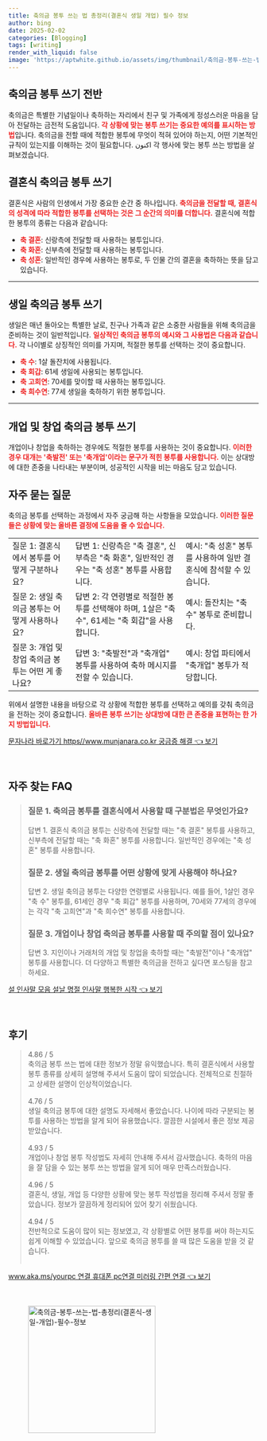 ```yaml
---
title: 축의금 봉투 쓰는 법 총정리(결혼식 생일 개업) 필수 정보
author: bing
date: 2025-02-02
categories: [Blogging]
tags: [writing]
render_with_liquid: false
image: 'https://aptwhite.github.io/assets/img/thumbnail/축의금-봉투-쓰는-법-총정리(결혼식-생일-개업)-필수-정보.webp'
---
```



<h2 id='축의금_봉투_쓰기_전반'>축의금 봉투 쓰기 전반</h2>

<p>축의금은 특별한 기념일이나 축하하는 자리에서 친구 및 가족에게 정성스러운 마음을 담아 전달하는 금전적 도움입니다. <b><span style="color: #ee2323;">각 상황에 맞는 봉투 쓰기는 중요한 예의를 표시하는 방법</span></b>입니다. 축의금을 전할 때에 적합한 봉투에 무엇이 적혀 있어야 하는지, 어떤 기본적인 규칙이 있는지를 이해하는 것이 필요합니다. اکنون 각 행사에 맞는 봉투 쓰는 방법을 살펴보겠습니다.</p>

<h2 id='결혼식_축의금_봉투_쓰기'>결혼식 축의금 봉투 쓰기</h2>

<p>결혼식은 사람의 인생에서 가장 중요한 순간 중 하나입니다. <b><span style="color: #ee2323;">축의금을 전달할 때, 결혼식의 성격에 따라 적합한 봉투를 선택하는 것은 그 순간의 의미를 더합니다.</span></b> 결혼식에 적합한 봉투의 종류는 다음과 같습니다:</p>

<ul>
    <li><b><span style="color: #ee2323;">축 결혼</span></b>: 신랑측에 전달할 때 사용하는 봉투입니다.</li>
    <li><b><span style="color: #ee2323;">축 화혼</span></b>: 신부측에 전달할 때 사용하는 봉투입니다.</li>
    <li><b><span style="color: #ee2323;">축 성혼</span></b>: 일반적인 경우에 사용하는 봉투로, 두 인물 간의 결혼을 축하하는 뜻을 담고 있습니다.</li>
</ul>

<hr />

<h2 id='생일_축의금_봉투_쓰기'>생일 축의금 봉투 쓰기</h2>

<p>생일은 매년 돌아오는 특별한 날로, 친구나 가족과 같은 소중한 사람들을 위해 축의금을 준비하는 것이 일반적입니다. <b><span style="color: #ee2323;">일상적인 축의금 봉투의 예시와 그 사용법은 다음과 같습니다.</span></b> 각 나이별로 상징적인 의미를 가지며, 적절한 봉투를 선택하는 것이 중요합니다.</p>

<ul>
    <li><b><span style="color: #ee2323;">축 수</span></b>: 1살 돌잔치에 사용됩니다.</li>
    <li><b><span style="color: #ee2323;">축 회갑</span></b>: 61세 생일에 사용되는 봉투입니다.</li>
    <li><b><span style="color: #ee2323;">축 고희연</span></b>: 70세를 맞이할 때 사용하는 봉투입니다.</li>
    <li><b><span style="color: #ee2323;">축 희수연</span></b>: 77세 생일을 축하하기 위한 봉투입니다.</li>
</ul>

<hr />

<h2 id='개업_창업_축의금_봉투_쓰기'>개업 및 창업 축의금 봉투 쓰기</h2>

<p>개업이나 창업을 축하하는 경우에도 적절한 봉투를 사용하는 것이 중요합니다. <b><span style="color: #ee2323;">이러한 경우 대개는 '축발전' 또는 '축개업'이라는 문구가 적힌 봉투를 사용합니다.</span></b> 이는 상대방에 대한 존중을 나타내는 부분이며, 성공적인 시작을 비는 마음도 담고 있습니다.</p>

<h2 id='자주_묻는_질문'>자주 묻는 질문</h2>

<p>축의금 봉투를 선택하는 과정에서 자주 궁금해 하는 사항들을 모았습니다. <b><span style="color: #ee2323;">이러한 질문들은 상황에 맞는 올바른 결정에 도움을 줄 수 있습니다.</span></b></p>

<table>
    <tr>
        <td>질문 1: 결혼식에서 봉투를 어떻게 구분하나요?</td>
        <td>답변 1: 신랑측은 "축 결혼", 신부측은 "축 화혼", 일반적인 경우는 "축 성혼" 봉투를 사용합니다.</td>
        <td>예시: "축 성혼" 봉투를 사용하여 일반 결혼식에 참석할 수 있습니다.</td>
    </tr>
    <tr>
        <td>질문 2: 생일 축의금 봉투는 어떻게 사용하나요?</td>
        <td>답변 2: 각 연령별로 적절한 봉투를 선택해야 하며, 1살은 "축 수", 61세는 "축 회갑"을 사용합니다.</td>
        <td>예시: 돌잔치는 "축 수" 봉투로 준비합니다.</td>
    </tr>
    <tr>
        <td>질문 3: 개업 및 창업 축의금 봉투는 어떤 게 좋나요?</td>
        <td>답변 3: "축발전"과 "축개업" 봉투를 사용하여 축하 메시지를 전할 수 있습니다.</td>
        <td>예시: 창업 파티에서 "축개업" 봉투가 적당합니다.</td>
    </tr>
</table>

<p>위에서 설명한 내용을 바탕으로 각 상황에 적합한 봉투를 선택하고 예의를 갖춰 축의금을 전하는 것이 중요합니다. <b><span style="color: #ee2323;">올바른 봉투 쓰기는 상대방에 대한 큰 존중을 표현하는 한 가지 방법입니다.</span></b></p>


<p><a class="click-button" title="문자나라 바로가기 https//www.munjanara.co.kr 궁금증 해결" href="https://aptwhite.github.io/posts/%EB%AC%B8%EC%9E%90%EB%82%98%EB%9D%BC-%EB%B0%94%EB%A1%9C%EA%B0%80%EA%B8%B0-httpswww.munjanara.co.kr-%EA%B6%81%EA%B8%88%EC%A6%9D-%ED%95%B4%EA%B2%B0/" rel="dofollow">문자나라 바로가기 https//www.munjanara.co.kr 궁금증 해결 👈 보기</a></p><br>
<h2 id='자주_찾는_FAQ'>자주 찾는 FAQ</h2>
<div itemscope="" itemtype="https://schema.org/FAQPage">
<blockquote>
<div itemscope="" itemprop="mainEntity" itemtype="https://schema.org/Question">
<h3 itemprop="name">질문 1. 축의금 봉투를 결혼식에서 사용할 때 구분법은 무엇인가요?</h3>
<div itemscope="" itemprop="acceptedAnswer" itemtype="https://schema.org/Answer">
<span itemprop="text">
<p>답변 1. 결혼식 축의금 봉투는 신랑측에 전달할 때는 "축 결혼" 봉투를 사용하고, 신부측에 전달할 때는 "축 화혼" 봉투를 사용합니다. 일반적인 경우에는 "축 성혼" 봉투를 사용합니다.</p>
</span>
</div>
</div>
<div itemscope="" itemprop="mainEntity" itemtype="https://schema.org/Question">
<h3 itemprop="name">질문 2. 생일 축의금 봉투를 어떤 상황에 맞게 사용해야 하나요?</h3>
<div itemscope="" itemprop="acceptedAnswer" itemtype="https://schema.org/Answer">
<span itemprop="text">
<p>답변 2. 생일 축의금 봉투는 다양한 연령별로 사용됩니다. 예를 들어, 1살인 경우 "축 수" 봉투를, 61세인 경우 "축 회갑" 봉투를 사용하며, 70세와 77세의 경우에는 각각 "축 고희연"과 "축 희수연" 봉투를 사용합니다.</p>
</span>
</div>
</div>
<div itemscope="" itemprop="mainEntity" itemtype="https://schema.org/Question">
<h3 itemprop="name">질문 3. 개업이나 창업 축의금 봉투를 사용할 때 주의할 점이 있나요?</h3>
<div itemscope="" itemprop="acceptedAnswer" itemtype="https://schema.org/Answer">
<span itemprop="text">
<p>답변 3. 지인이나 거래처의 개업 및 창업을 축하할 때는 "축발전"이나 "축개업" 봉투를 사용합니다. 더 다양하고 특별한 축의금을 전하고 싶다면 포스팅을 참고하세요.</p>
</span>
</div>
</div>
</blockquote>
</div>
<p><a class="click-button" title="설 인사말 모음 설날 명절 인사말 행복한 시작" href="https://aptwhite.github.io/posts/%EC%84%A4-%EC%9D%B8%EC%82%AC%EB%A7%90-%EB%AA%A8%EC%9D%8C-%EC%84%A4%EB%82%A0-%EB%AA%85%EC%A0%88-%EC%9D%B8%EC%82%AC%EB%A7%90-%ED%96%89%EB%B3%B5%ED%95%9C-%EC%8B%9C%EC%9E%91/" rel="dofollow">설 인사말 모음 설날 명절 인사말 행복한 시작 👈 보기</a></p><br>
<h2 id='후기'>후기</h2>
<div itemscope itemtype="https://schema.org/Product">
  <blockquote>
  <div itemprop="review" itemscope itemtype="https://schema.org/Review">
      <div itemprop="reviewRating" itemscope itemtype="https://schema.org/Rating"> <span itemprop="ratingValue">4.86</span> / <span itemprop="bestRating">5</span> </div>
      <span itemprop="reviewBody">축의금 봉투 쓰는 법에 대한 정보가 정말 유익했습니다. 특히 결혼식에서 사용할 봉투 종류를 상세히 설명해 주셔서 도움이 많이 되었습니다. 전체적으로 친절하고 상세한 설명이 인상적이었습니다.</span>
  </div>
  <br>
  <div itemprop="review" itemscope itemtype="https://schema.org/Review">
      <div itemprop="reviewRating" itemscope itemtype="https://schema.org/Rating"> <span itemprop="ratingValue">4.76</span> / <span itemprop="bestRating">5</span> </div>
      <span itemprop="reviewBody">생일 축의금 봉투에 대한 설명도 자세해서 좋았습니다. 나이에 따라 구분되는 봉투를 사용하는 방법을 알게 되어 유용했습니다. 깔끔한 시설에서 좋은 정보 제공받았습니다.</span>
  </div>
  <br>
  <div itemprop="review" itemscope itemtype="https://schema.org/Review">
      <div itemprop="reviewRating" itemscope itemtype="https://schema.org/Rating"> <span itemprop="ratingValue">4.93</span> / <span itemprop="bestRating">5</span> </div>
      <span itemprop="reviewBody">개업이나 창업 봉투 작성법도 자세히 안내해 주셔서 감사했습니다. 축하의 마음을 잘 담을 수 있는 봉투 쓰는 방법을 알게 되어 매우 만족스러웠습니다.</span>
  </div>
  <br>
  <div itemprop="review" itemscope itemtype="https://schema.org/Review">
      <div itemprop="reviewRating" itemscope itemtype="https://schema.org/Rating"> <span itemprop="ratingValue">4.96</span> / <span itemprop="bestRating">5</span> </div>
      <span itemprop="reviewBody">결혼식, 생일, 개업 등 다양한 상황에 맞는 봉투 작성법을 정리해 주셔서 정말 좋았습니다. 정보가 깔끔하게 정리되어 있어 찾기 쉬웠습니다.</span>
  </div>
  <br>
  <div itemprop="review" itemscope itemtype="https://schema.org/Review">
      <div itemprop="reviewRating" itemscope itemtype="https://schema.org/Rating"> <span itemprop="ratingValue">4.94</span> / <span itemprop="bestRating">5</span> </div>
      <span itemprop="reviewBody">전반적으로 도움이 많이 되는 정보였고, 각 상황별로 어떤 봉투를 써야 하는지도 쉽게 이해할 수 있었습니다. 앞으로 축의금 봉투를 쓸 때 많은 도움을 받을 것 같습니다.</span>
  </div>
  <br>
  </blockquote>
</div>
<p><a class="click-button" title="www.aka.ms/yourpc 연결 휴대폰 pc연결 미러링 간편 연결" href="https://aptwhite.github.io/posts/www.aka.msyourpc-%EC%97%B0%EA%B2%B0-%ED%9C%B4%EB%8C%80%ED%8F%B0-pc%EC%97%B0%EA%B2%B0-%EB%AF%B8%EB%9F%AC%EB%A7%81-%EA%B0%84%ED%8E%B8-%EC%97%B0%EA%B2%B0/" rel="dofollow">www.aka.ms/yourpc 연결 휴대폰 pc연결 미러링 간편 연결 👈 보기</a></p><br>
<figure class="image"><img src="https://aptwhite.github.io/assets/img/thumbnail/축의금-봉투-쓰는-법-총정리(결혼식-생일-개업)-필수-정보.webp" alt="축의금-봉투-쓰는-법-총정리(결혼식-생일-개업)-필수-정보" width="256" height="256"></figure>